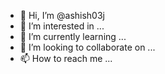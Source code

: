 - 👋 Hi, I’m @ashish03j
- 👀 I’m interested in ...
- 🌱 I’m currently learning ...
- 💞️ I’m looking to collaborate on ...
- 📫 How to reach me ...

<!---
ashish03j/ashish03j is a ✨ special ✨ repository because its `README.md` (this file) appears on your GitHub profile.
You can click the Preview link to take a look at your changes.
--->
